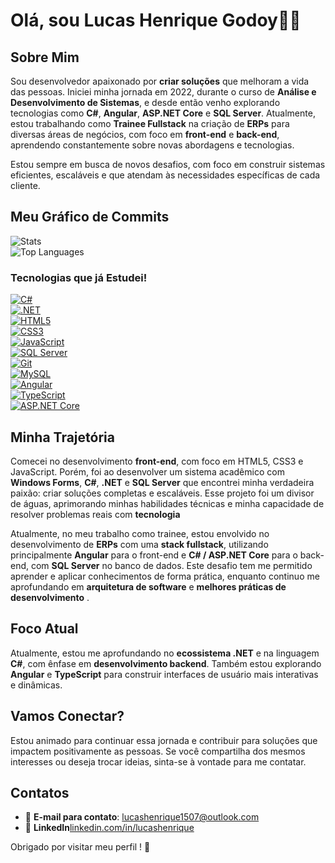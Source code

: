 # Olá, sou Lucas Henrique Godoy👨‍💻

## Sobre Mim

Sou desenvolvedor apaixonado por **criar soluções** que melhoram a vida das pessoas. Iniciei minha jornada em 2022, durante o curso de **Análise e Desenvolvimento de Sistemas**, e desde então venho explorando tecnologias como **C#**, **Angular**, **ASP.NET Core** e **SQL Server**. Atualmente, estou trabalhando como **Trainee Fullstack** na criação de **ERPs** para diversas áreas de negócios, com foco em **front-end** e **back-end**, aprendendo constantemente sobre novas abordagens e tecnologias.

Estou sempre em busca de novos desafios, com foco em construir sistemas eficientes, escaláveis e que atendam às necessidades específicas de cada cliente.

## Meu Gráfico de Commits

![Stats](https://github-readme-stats.vercel.app/api?username=lucas-henrique-godoy&show_icons=true&theme=radical)  
![Top Languages](https://github-readme-stats.vercel.app/api/top-langs/?username=lucas-henrique-godoy&theme=radical&layout=compact)

### Tecnologias que já Estudei!

[![C#](https://img.shields.io/badge/C%23-239120?style=flat-square&logo=csharp&logoColor=white)](https://learn.microsoft.com/en-us/dotnet/csharp/)  
[![.NET](https://img.shields.io/badge/.NET-512BD4?style=flat-square&logo=.net&logoColor=white)](https://dotnet.microsoft.com/)  
[![HTML5](https://img.shields.io/badge/HTML5-E34F26?style=flat-square&logo=html5&logoColor=white)](https://developer.mozilla.org/en-US/docs/Web/HTML)  
[![CSS3](https://img.shields.io/badge/CSS3-1572B6?style=flat-square&logo=css3&logoColor=white)](https://developer.mozilla.org/en-US/docs/Web/CSS)  
[![JavaScript](https://img.shields.io/badge/JavaScript-F7DF1E?style=flat-square&logo=javascript&logoColor=black)](https://developer.mozilla.org/en-US/docs/Web/JavaScript)  
[![SQL Server](https://img.shields.io/badge/SQL%20Server-CC2927?style=flat-square&logo=microsoftsqlserver&logoColor=white)](https://www.microsoft.com/en-us/sql-server)  
[![Git](https://img.shields.io/badge/Git-F05032?style=flat-square&logo=git&logoColor=white)](https://git-scm.com/)  
[![MySQL](https://img.shields.io/badge/MySQL-4479A1?style=flat-square&logo=mysql&logoColor=white)](https://www.mysql.com/)  
[![Angular](https://img.shields.io/badge/Angular-DD0031?style=flat-square&logo=angular&logoColor=white)](https://angular.io/)  
[![TypeScript](https://img.shields.io/badge/TypeScript-007ACC?style=flat-square&logo=typescript&logoColor=white)](https://www.typescriptlang.org/)  
[![ASP.NET Core](https://img.shields.io/badge/ASP.NET%20Core-512BD4?style=flat-square&logo=dotnet&logoColor=white)](https://dotnet.microsoft.com/en-us/apps/aspnet)

## Minha Trajetória

Comecei no desenvolvimento **front-end**, com foco em HTML5, CSS3 e JavaScript. Porém, foi ao desenvolver um sistema acadêmico com **Windows Forms**, **C#**, **.NET** e **SQL Server** que encontrei minha verdadeira paixão: criar soluções completas e escaláveis. Esse projeto foi um divisor de águas, aprimorando minhas habilidades técnicas e minha capacidade de resolver problemas reais com **tecnologia**

Atualmente, no meu trabalho como trainee, estou envolvido no desenvolvimento de **ERPs** com uma **stack fullstack**, utilizando principalmente **Angular** para o front-end e **C# / ASP.NET Core** para o back-end, com **SQL Server** no banco de dados. Este desafio tem me permitido aprender e aplicar conhecimentos de forma prática, enquanto continuo me aprofundando em **arquitetura de software** e **melhores práticas de desenvolvimento** .

## Foco Atual

Atualmente, estou me aprofundando no **ecossistema .NET** e na linguagem **C#**, com ênfase em **desenvolvimento backend**. Também estou explorando **Angular** e **TypeScript** para construir interfaces de usuário mais interativas e dinâmicas.

## Vamos Conectar?

Estou animado para continuar essa jornada e contribuir para soluções que impactem positivamente as pessoas. Se você compartilha dos mesmos interesses ou deseja trocar ideias, sinta-se à vontade para me contatar.

## Contatos

- 📧 **E-mail para contato**: [lucashenrique1507@outlook.com](mailto:lucashenrique1507@outlook.com)  
- 🔗 **LinkedIn**[linkedin.com/in/lucashenrique](https://linkedin.com/in/lucashenrique)

Obrigado por visitar meu perfil ! 🚀

